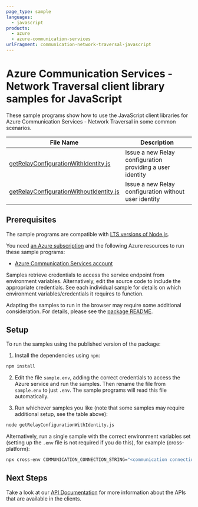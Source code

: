 ```yaml
---
page_type: sample
languages:
  - javascript
products:
  - azure
  - azure-communication-services
urlFragment: communication-network-traversal-javascript
---
```


# Azure Communication Services - Network Traversal client library samples for JavaScript

These sample programs show how to use the JavaScript client libraries for Azure Communication Services - Network Traversal in some common scenarios.

| **File Name**                                                                   | **Description**                                           |
| ------------------------------------------------------------------------------- | --------------------------------------------------------- |
| [getRelayConfigurationWithIdentity.js][getrelayconfigurationwithidentity]       | Issue a new Relay configuration providing a user identity |
| [getRelayConfigurationWithoutIdentity.js][getrelayconfigurationwithoutidentity] | Issue a new Relay configuration without user identity     |

## Prerequisites

The sample programs are compatible with [LTS versions of Node.js](https://github.com/nodejs/release#release-schedule).

You need [an Azure subscription][freesub] and the following Azure resources to run these sample programs:

- [Azure Communication Services account][createinstance_azurecommunicationservicesaccount]

Samples retrieve credentials to access the service endpoint from environment variables. Alternatively, edit the source code to include the appropriate credentials. See each individual sample for details on which environment variables/credentials it requires to function.

Adapting the samples to run in the browser may require some additional consideration. For details, please see the [package README][package].

## Setup

To run the samples using the published version of the package:

1. Install the dependencies using `npm`:

```bash
npm install
```

2. Edit the file `sample.env`, adding the correct credentials to access the Azure service and run the samples. Then rename the file from `sample.env` to just `.env`. The sample programs will read this file automatically.

3. Run whichever samples you like (note that some samples may require additional setup, see the table above):

```bash
node getRelayConfigurationWithIdentity.js
```

Alternatively, run a single sample with the correct environment variables set (setting up the `.env` file is not required if you do this), for example (cross-platform):

```bash
npx cross-env COMMUNICATION_CONNECTION_STRING="<communication connection string>" node getRelayConfigurationWithIdentity.js
```

## Next Steps

Take a look at our [API Documentation][apiref] for more information about the APIs that are available in the clients.

[getrelayconfigurationwithidentity]: https://github.com/Azure/azure-sdk-for-js/blob/main/sdk/communication/communication-network-traversal/samples/v1/javascript/getRelayConfigurationWithIdentity.js
[getrelayconfigurationwithoutidentity]: https://github.com/Azure/azure-sdk-for-js/blob/main/sdk/communication/communication-network-traversal/samples/v1/javascript/getRelayConfigurationWithoutIdentity.js
[apiref]: https://docs.microsoft.com/javascript/api/@azure/communication-network-traversal
[freesub]: https://azure.microsoft.com/free/
[createinstance_azurecommunicationservicesaccount]: https://docs.microsoft.com/azure/communication-services/quickstarts/create-communication-resource
[package]: https://github.com/Azure/azure-sdk-for-js/tree/main/sdk/communication/communication-network-traversal/README.md
